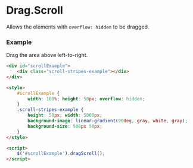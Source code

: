 # Drag.Scroll

Allows the elements with `overflow: hidden` to be dragged.

### Example

Drag the area above left-to-right.

```html
<div id="scrollExample">
    <div class="scroll-stripes-example"></div>
</div>

<style>
    #scrollExample {
        width: 100%; height: 50px; overflow: hidden;
    }
    .scroll-stripes-example {
        height: 50px; width: 5000px;
        background-image: linear-gradient(90deg, gray, white, gray);
        background-size: 500px 50px;
    }
</style>

<script>
    $('#scrollExample').dragScroll();
</script>
```
